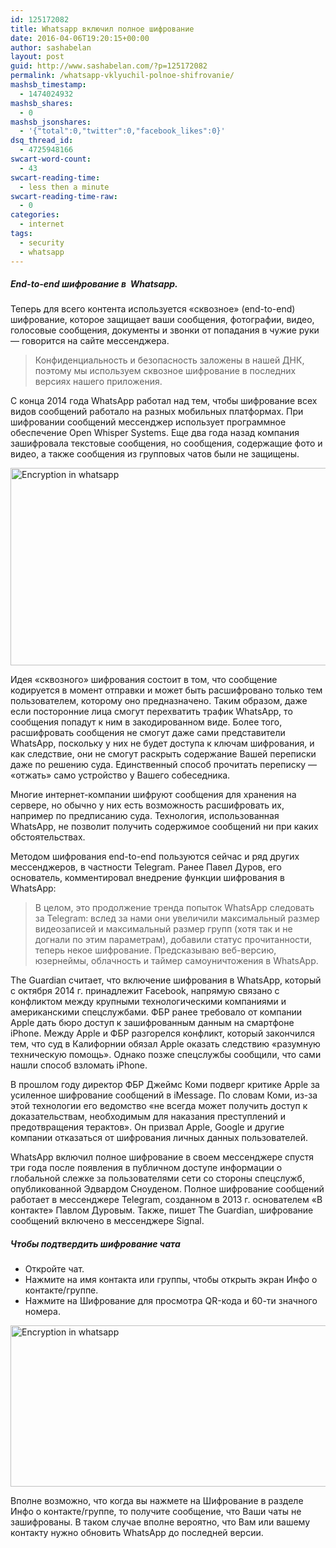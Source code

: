 ```yaml
---
id: 125172082
title: Whatsapp включил полное шифрование
date: 2016-04-06T19:20:15+00:00
author: sashabelan
layout: post
guid: http://www.sashabelan.com/?p=125172082
permalink: /whatsapp-vklyuchil-polnoe-shifrovanie/
mashsb_timestamp:
  - 1474024932
mashsb_shares:
  - 0
mashsb_jsonshares:
  - '{"total":0,"twitter":0,"facebook_likes":0}'
dsq_thread_id:
  - 4725948166
swcart-word-count:
  - 43
swcart-reading-time:
  - less then a minute
swcart-reading-time-raw:
  - 0
categories:
  - internet
tags:
  - security
  - whatsapp
---
```

##### End-to-end шифрование в  Whatsapp.

Теперь для всего контента используется «сквозное» (end-to-end) шифрование, которое защищает ваши сообщения, фотографии, видео, голосовые сообщения, документы и звонки от попадания в чужие руки &#8212; говорится на сайте мессенджера.

> Конфиденциальность и безопасность заложены в нашей ДНК, поэтому мы используем сквозное шифрование в последних версиях нашего приложения.

C конца 2014 года WhatsApp работал над тем, чтобы шифрование всех видов сообщений работало на разных мобильных платформах. При шифровании сообщений мессенджер использует программное обеспечение Open Whisper Systems. Еще два года назад компания зашифровала текстовые сообщения, но сообщения, содержащие фото и видео, а также сообщения из групповых чатов были не защищены.

<img class="aligncenter wp-image-125172086 size-full" src="http://www.sashabelan.com/wp-content/uploads/2016/04/Photo-06-04-16-16-45-20-1.jpg" alt="Encryption in whatsapp" width="720" height="316" srcset="http://www.sashabelan.ru/wp-content/uploads/2016/04/Photo-06-04-16-16-45-20-1.jpg 720w, http://www.sashabelan.ru/wp-content/uploads/2016/04/Photo-06-04-16-16-45-20-1-300x132.jpg 300w, http://www.sashabelan.ru/wp-content/uploads/2016/04/Photo-06-04-16-16-45-20-1-230x101.jpg 230w, http://www.sashabelan.ru/wp-content/uploads/2016/04/Photo-06-04-16-16-45-20-1-350x154.jpg 350w" sizes="(max-width: 720px) 100vw, 720px" />

Идея «сквозного» шифрования состоит в том, что сообщение кодируется в момент отправки и может быть расшифровано только тем пользователем, которому оно предназначено. Таким образом, даже если посторонние лица смогут перехватить трафик WhatsApp, то сообщения попадут к ним в закодированном виде. Более того, расшифровать сообщения не смогут даже сами представители WhatsApp, поскольку у них не будет доступа к ключам шифрования, и как следствие, они не смогут раскрыть содержание Вашей переписки даже по решению суда. Единственный способ прочитать переписку &#8212; &#171;отжать&#187; само устройство у Вашего собеседника.

Многие интернет-компании шифруют сообщения для хранения на сервере, но обычно у них есть возможность расшифровать их, например по предписанию суда. Технология, использованная WhatsApp, не позволит получить содержимое сообщений ни при каких обстоятельствах.

Методом шифрования end-to-end пользуются сейчас и ряд других мессенджеров, в частности Telegram. Ранее Павел Дуров, его основатель, комментировал внедрение функции шифрования в WhatsApp:

> В целом, это продолжение тренда попыток WhatsApp следовать за Telegram: вслед за нами они увеличили максимальный размер видеозаписей и максимальный размер групп (хотя так и не догнали по этим параметрам), добавили статус прочитанности, теперь некое шифрование. Предсказываю веб-версию, юзернеймы, облачность и таймер самоуничтожения в WhatsApp.

The Guardian считает, что включение шифрования в WhatsApp, который с октября 2014 г. принадлежит Facebook, напрямую связано с конфликтом между крупными технологическими компаниями и американскими спецслужбами. ФБР ранее требовало от компании Apple дать бюро доступ к зашифрованным данным на смартфоне iPhone. Между Apple и ФБР разгорелся конфликт, который закончился тем, что суд в Калифорнии обязал Apple оказать следствию «разумную техническую помощь». Однако позже спецслужбы сообщили, что сами нашли способ взломать iPhone.

В прошлом году директор ФБР Джеймс Коми подверг критике Apple за усиленное шифрование сообщений в iMessage. По словам Коми, из-за этой технологии его ведомство «не всегда может получить доступ к доказательствам, необходимым для наказания преступлений и предотвращения терактов». Он призвал Apple, Google и другие компании отказаться от шифрования личных данных пользователей.

WhatsApp включил полное шифрование в своем мессенджере спустя три года после появления в публичном доступе информации о глобальной слежке за пользователями сети со стороны спецслужб, опубликованной Эдвардом Сноуденом. Полное шифрование сообщений работает в мессенджере Telegram, созданном в 2013 г. основателем «В контакте» Павлом Дуровым. Также, пишет The Guardian, шифрование сообщений включено в мессенджере Signal.

##### Чтобы подтвердить шифрование чата

  * Откройте чат.
  * Нажмите на имя контакта или группы, чтобы открыть экран Инфо о контакте/группе.
  * Нажмите на Шифрование для просмотра QR-кода и 60-ти значного номера.

<img class="aligncenter wp-image-125172093 size-full" src="http://www.sashabelan.com/wp-content/uploads/2016/04/Photo-06-04-16-17-19-48.jpg" alt="Encryption in whatsapp" width="745" height="258" srcset="http://www.sashabelan.ru/wp-content/uploads/2016/04/Photo-06-04-16-17-19-48.jpg 745w, http://www.sashabelan.ru/wp-content/uploads/2016/04/Photo-06-04-16-17-19-48-300x104.jpg 300w, http://www.sashabelan.ru/wp-content/uploads/2016/04/Photo-06-04-16-17-19-48-230x80.jpg 230w, http://www.sashabelan.ru/wp-content/uploads/2016/04/Photo-06-04-16-17-19-48-350x121.jpg 350w" sizes="(max-width: 745px) 100vw, 745px" />

Вполне возможно, что когда вы нажмете на Шифрование в разделе Инфо о контакте/группе, то получите сообщение, что Ваши чаты не зашифрованы. В таком случае вполне вероятно, что Вам или вашему контакту нужно обновить WhatsApp до последней версии.